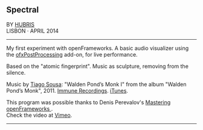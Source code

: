 ## Spectral

BY [HUBRIS](http://cargocollective.com/hubris "See more of Hubris ->")  
LISBON · APRIL 2014 

--- 
  

My first experiment with openFrameworks. A basic audio visualizer using the [ofxPostProcessing](http://www.neilmendoza.com/ofxpostprocessing/) add-on, for live performance.  

Based on the "atomic fingerprint". Music as sculpture, removing from the silence.  


Music by [Tiago Sousa](http://tiagosousa.org): "Walden Pond’s Monk I" from the album "Walden Pond’s Monk", 2011. [Immune Recordings](http://immunerecordings.net/catalog/walden-ponds-monk/). [iTunes](http://itunes.apple.com/br/album/walden-ponds-monk/id441421450).  

This program was possible thanks to Denis Perevalov's [Mastering openFrameworks ](http://masteringof.wordpress.com).  
Check the video at [Vimeo](https://vimeo.com/93052927).  

---
